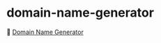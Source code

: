 # domain-name-generator

🔗 [Domain Name Generator](https://robcmp.github.io/domain-name-generator/)
